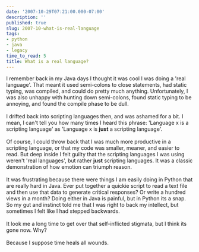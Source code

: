 ```yaml
---
date: '2007-10-29T07:21:00.000-07:00'
description: ''
published: true
slug: 2007-10-what-is-real-language
tags:
- python
- java
- legacy
time_to_read: 5
title: What is a real language?
---
```


I remember back in my Java days I thought it was cool I was doing a 'real language'.  That meant it used semi-colons to close statements, had static typing, was compiled, and could do pretty much anything.  Unfortunately, I was also unhappy with hunting down semi-colons, found static typing to be annoying, and found the compile phase to be dull.<br /><br />I drifted back into scripting languages then, and was ashamed for a bit.  I mean, I can't tell you how many times I heard this phrase: 'Language x is a scripting language' as 'Language x is <span style="font-weight: bold;">just</span> a scripting language'.<br /><br />Of course, I could throw back that I was much more productive in a scripting language, or that my code was smaller, meaner, and easier to read.  But deep inside I felt guilty that the scripting languages I was using weren't 'real languages', but rather <span style="font-weight: bold;">just</span> scripting languages.  It was a classic demonstration of how emotion can triumph reason.<br /><br />It was frustrating because there were things I am easily doing in Python that are really hard in Java.  Ever put together a quickie script to read a text file and then use that data to generate critical responses?  Or write a hundred views in a month?  Doing either in Java is painful, but in Python its a snap.  So my gut and instinct told me that I was right to back my intellect, but sometimes I felt like I had stepped backwards.<br /><br />It look me a long time to get over that self-inflicted stigmata, but I think its gone now.  Why?<br /><br />Because I suppose time heals all wounds.